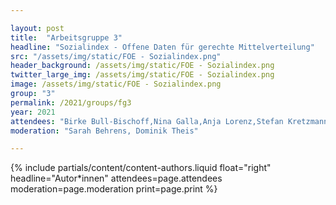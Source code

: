 ```yaml
---

layout: post
title:  "Arbeitsgruppe 3"
headline: "Sozialindex - Offene Daten für gerechte Mittelverteilung"
src: "/assets/img/static/FOE - Sozialindex.png"
header_background: /assets/img/static/FOE - Sozialindex.png
twitter_large_img: /assets/img/static/FOE - Sozialindex.png
image: /assets/img/static/FOE - Sozialindex.png
group: "3"
permalink: /2021/groups/fg3
year: 2021
attendees: "Birke Bull-Bischoff,Nina Galla,Anja Lorenz,Stefan Kretzmann,Elisabeth Koch,Denis Schulz,Björn Lefers"
moderation: "Sarah Behrens, Dominik Theis"

---
```


{% include partials/content/content-authors.liquid float="right" headline="Autor*innen" attendees=page.attendees moderation=page.moderation print=page.print %}
